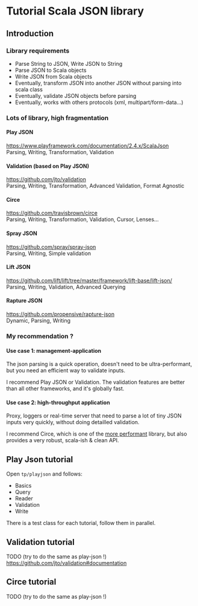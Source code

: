 # Tutorial Scala JSON library

## Introduction

### Library requirements

 - Parse String to JSON, Write JSON to String
 - Parse JSON to Scala objects
 - Write JSON from Scala objects
 - Eventually, transform JSON into another JSON without parsing into scala class
 - Eventually, validate JSON objects before parsing
 - Eventually, works with others protocols (xml, multipart/form-data...)
 
### Lots of library, high fragmentation
    
#### Play JSON
https://www.playframework.com/documentation/2.4.x/ScalaJson<br />
Parsing, Writing, Transformation, Validation     

#### Validation (based on Play JSON)
https://github.com/jto/validation<br />
Parsing, Writing, Transformation, Advanced Validation, Format Agnostic

#### Circe
https://github.com/travisbrown/circe<br />
Parsing, Writing, Transformation, Validation, Cursor, Lenses...
     
#### Spray JSON
https://github.com/spray/spray-json<br />
Parsing, Writing, Simple validation
     
#### Lift JSON
https://github.com/lift/lift/tree/master/framework/lift-base/lift-json/<br />
Parsing, Writing, Validation, Advanced Querying
     
#### Rapture JSON
https://github.com/propensive/rapture-json<br />
Dynamic, Parsing, Writing

### My recommendation ?

#### Use case 1: management-application

The json parsing is a quick operation, doesn't need to be ultra-performant, but you need an efficient way to validate inputs.

I recommend Play JSON or Validation. The validation features are better than all other frameworks, and it's globally fast.

#### Use case 2: high-throughput application

Proxy, loggers or real-time server that need to parse a lot of tiny JSON inputs very quickly, without doing detailled validation.

I recommend Circe, which is one of the [more performant](https://github.com/studiodev/json-bidrequests-benchmark-scala) library, but also provides a very robust, scala-ish & clean API.
 
## Play Json tutorial

Open `tp/playjson` and follows:

 - Basics
 - Query
 - Reader
 - Validation
 - Write

There is a test class for each tutorial, follow them in parallel.
 
## Validation tutorial

TODO (try to do the same as play-json !)
https://github.com/jto/validation#documentation

## Circe tutorial

TODO (try to do the same as play-json !)

